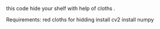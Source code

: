 this code hide your shelf with help of cloths .

Requirements:
red cloths for hidding
install cv2
install numpy
